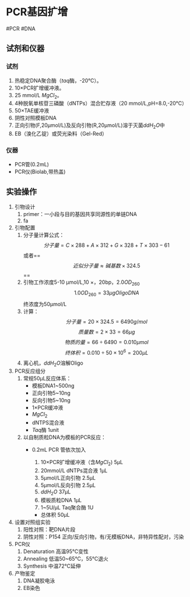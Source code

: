 # PCR基因扩增

#PCR #DNA

## 试剂和仪器

### 试剂

1.  热稳定DNA聚合酶（*taq*酶，-20℃）。
2.  10×PCR扩增缓冲液。
3.  25 mmol/L $MgCl_2$。
4.  4种脱氧单核苷三磷酸（dNTPs）混合贮存液（20 mmol/L,pH=8.0,-20℃）
5.  50×TAE缓冲液
6.  阴性对照模板DNA
7.  正向引物(F,20μmol/L)及反向引物(R,20μmol/L)溶于灭菌$ddH_2O$中
8.  EB（溴化乙锭）或荧光染料（Gel-Red）

### 仪器

-   PCR管(0.2mL)
-   PCR仪(Biolab,带热盖)

## 实验操作

1.  引物设计
    1.  primer：一小段与目的基因共享同源性的单链DNA
    2.  fa
2.  引物配置
    1.  分子量计算公式：$$分子量 =C\times288+A\times312+G\times328+T\times303-61 $$或者==$$近似分子量\approx 碱基数\times 324.5$$==
    2.  引物工作浓度5-10 μmol/L,10 ×，20bp，2.0$OD_{260}$ $$1.0 OD_{260}=33\mu g Oligo DNA$$ 终浓度为50μmol/L
    3.  计算：$$分子量=20\times 324.5=6490 g/mol$$ $$质量数=2\times33=66\mu g$$ $$物质的量=66{\div}6490=0.010μmol$$ $$终体积=0.010{\div}50×10^6=200μL$$
    4.  离心机，$ddH_2O$溶解Oligo
3.  PCR反应组分
    1.  常规50μL反应体系：
        -   模板DNA1\~500ng
        -   正向引物5\~10ng
        -   反向引物5\~10ng
        -   1×PCR缓冲液
        -   $MgCl_2$
        -   dNTPS混合液
        -   *Taq*酶 1unit
    2.  以自制质粒DNA为模板的PCR反应：
        -   0.2mL PCR 管依次加入

            1.  10×PCR扩增缓冲液（含$MgCl_2$) 5μL
            2.  20mmol/L dNTPs混合液 1μL
            3.  5μmol/L正向引物 2.5μL
            4.  5μmol/L反向引物 2.5μL
            5.  $ddH_2O$ 37μL
            6.  模板质粒DNA 1μL
            7.  1\~5U/μL Taq聚合酶 1U

            -   总体积 50μL
4.  设置对照组实验
    1.  阳性对照：靶DNA片段
    2.  阴性对照：P154 正向/反向引物，有/无模板DNA，非特异性配对，污染
5.  PCR仪
    1.  Denaturation 高温95℃变性
    2.  Annealing 低温50\~65℃，55℃退火
    3.  Synthesis 中温72℃延伸
6.  产物鉴定
    1.  DNA凝胶电泳
    2.  EB染色
